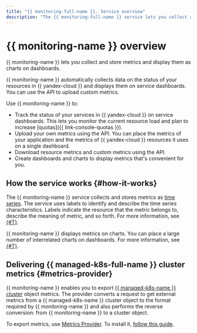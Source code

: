 ```yaml
---
title: "{{ monitoring-full-name }}. Service overview"
description: "The {{ monitoring-full-name }} service lets you collect and store metrics and display them as charts on dashboards. {{ monitoring-full-name }} automatically collects data on the status of your resources in {{ yandex-cloud }} and displays it on service dashboards. You can use the API to upload custom metrics."
---
```


# {{ monitoring-name }} overview

{{ monitoring-name }} lets you collect and store metrics and display them as charts on dashboards.

{{ monitoring-name }} automatically collects data on the status of your resources in {{ yandex-cloud }} and displays them on service dashboards. You can use the API to upload custom metrics.

Use {{ monitoring-name }} to:
* Track the status of your services in {{ yandex-cloud }} on service dashboards. This lets you monitor the current resource load and plan to increase [quotas]({{ link-console-quotas }}).
* Upload your own metrics using the API. You can place the metrics of your application and the metrics of {{ yandex-cloud }} resources it uses on a single dashboard.
* Download resource metrics and custom metrics using the API.
* Create dashboards and charts to display metrics that's convenient for you.

## How the service works {#how-it-works}

The {{ monitoring-name }} service collects and stores metrics as [time series](https://en.wikipedia.org/wiki/Time_series). The service uses labels to identify and describe the time series characteristics. Labels indicate the resource that the metric belongs to, describe the meaning of metric, and so forth. For more information, see [{#T}](data-model.md).

{{ monitoring-name }} displays metrics on charts. You can place a large number of interrelated charts on dashboards. For more information, see [{#T}](visualization/index.md).


## Delivering {{ managed-k8s-full-name }} cluster metrics {#metrics-provider}

{{ monitoring-name }} enables you to export [{{ managed-k8s-name }} cluster](../../managed-kubernetes/concepts/index.md#kubernetes-cluster) object metrics. The provider converts a request to get external metrics from a {{ managed-k8s-name }} cluster object to the format required by {{ monitoring-name }} and also performs the reverse conversion: from {{ monitoring-name }} to a cluster object.

To export metrics, use [Metrics Provider](/marketplace/products/yc/metric-provider). To install it, [follow this guide](../../managed-kubernetes/operations/applications/metrics-provider.md).

